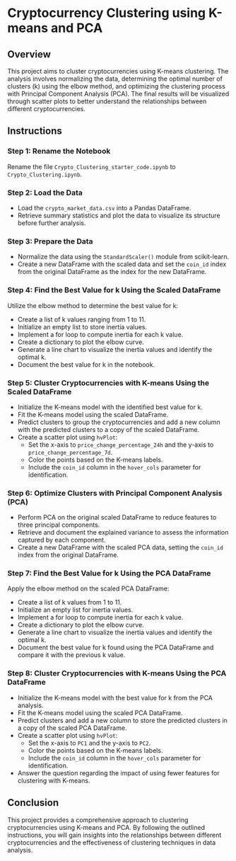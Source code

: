 # Cryptocurrency Clustering using K-means and PCA

## Overview

This project aims to cluster cryptocurrencies using K-means clustering. The analysis involves normalizing the data, determining the optimal number of clusters (k) using the elbow method, and optimizing the clustering process with Principal Component Analysis (PCA). The final results will be visualized through scatter plots to better understand the relationships between different cryptocurrencies.

## Instructions

### Step 1: Rename the Notebook
Rename the file `Crypto_Clustering_starter_code.ipynb` to `Crypto_Clustering.ipynb`.

### Step 2: Load the Data
- Load the `crypto_market_data.csv` into a Pandas DataFrame.
- Retrieve summary statistics and plot the data to visualize its structure before further analysis.

### Step 3: Prepare the Data
- Normalize the data using the `StandardScaler()` module from scikit-learn.
- Create a new DataFrame with the scaled data and set the `coin_id` index from the original DataFrame as the index for the new DataFrame.

### Step 4: Find the Best Value for k Using the Scaled DataFrame
Utilize the elbow method to determine the best value for k:
- Create a list of k values ranging from 1 to 11.
- Initialize an empty list to store inertia values.
- Implement a for loop to compute inertia for each k value.
- Create a dictionary to plot the elbow curve.
- Generate a line chart to visualize the inertia values and identify the optimal k.
- Document the best value for k in the notebook.

### Step 5: Cluster Cryptocurrencies with K-means Using the Scaled DataFrame
- Initialize the K-means model with the identified best value for k.
- Fit the K-means model using the scaled DataFrame.
- Predict clusters to group the cryptocurrencies and add a new column with the predicted clusters to a copy of the scaled DataFrame.
- Create a scatter plot using `hvPlot`:
  - Set the x-axis to `price_change_percentage_24h` and the y-axis to `price_change_percentage_7d`.
  - Color the points based on the K-means labels.
  - Include the `coin_id` column in the `hover_cols` parameter for identification.

### Step 6: Optimize Clusters with Principal Component Analysis (PCA)
- Perform PCA on the original scaled DataFrame to reduce features to three principal components.
- Retrieve and document the explained variance to assess the information captured by each component.
- Create a new DataFrame with the scaled PCA data, setting the `coin_id` index from the original DataFrame.

### Step 7: Find the Best Value for k Using the PCA DataFrame
Apply the elbow method on the scaled PCA DataFrame:
- Create a list of k values from 1 to 11.
- Initialize an empty list for inertia values.
- Implement a for loop to compute inertia for each k value.
- Create a dictionary to plot the elbow curve.
- Generate a line chart to visualize the inertia values and identify the optimal k.
- Document the best value for k found using the PCA DataFrame and compare it with the previous k value.

### Step 8: Cluster Cryptocurrencies with K-means Using the PCA DataFrame
- Initialize the K-means model with the best value for k from the PCA analysis.
- Fit the K-means model using the scaled PCA DataFrame.
- Predict clusters and add a new column to store the predicted clusters in a copy of the scaled PCA DataFrame.
- Create a scatter plot using `hvPlot`:
  - Set the x-axis to `PC1` and the y-axis to `PC2`.
  - Color the points based on the K-means labels.
  - Include the `coin_id` column in the `hover_cols` parameter for identification.
- Answer the question regarding the impact of using fewer features for clustering with K-means.

## Conclusion

This project provides a comprehensive approach to clustering cryptocurrencies using K-means and PCA. By following the outlined instructions, you will gain insights into the relationships between different cryptocurrencies and the effectiveness of clustering techniques in data analysis.
